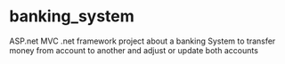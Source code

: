 # banking_system
ASP.net MVC .net framework project about a banking System to transfer money from account to another and adjust or update both accounts
